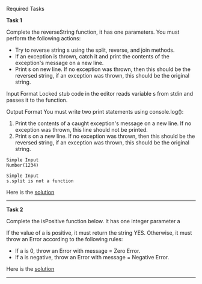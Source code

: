 Required Tasks

**Task 1**

Complete the reverseString function, it has one parameters. You must perform the following actions:

- Try to reverse string s using the split, reverse, and join methods.
- If an exception is thrown, catch it and print the contents of the exception's message on a new line.
- Print s on new line. If no exception was thrown, then this should be the reversed string, if an exception was thrown, this should be the original string.

Input Format
Locked stub code in the editor reads variable s from stdin and passes it to the function.

Output Format
You must write two print statements using console.log():

1. Print the contents of a caught exception's message on a new line. If no exception was thrown, this
   line should not be printed.
2. Print s on a new line. If no exception was thrown, then this should be the reversed string, if an
   exception was thrown, this should be the original string.

```
Simple Input
Number(1234)
```

```
Simple Input
s.split is not a function
```

Here is the [solution](1.reverse_string.js)

---

**Task 2**

Complete the isPositive function below. It has one integer parameter a

If the value of a is positive, it must return the string YES. Otherwise, it must throw an Error according to the following rules:

- If a is 0, throw an Error with message = Zero Error.
- If a is negative, throw an Error with message = Negative Error.

Here is the [solution](2.is_positive.js)

---
